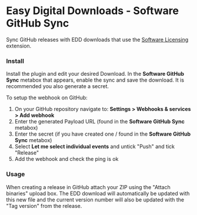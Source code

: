 # Easy Digital Downloads - Software GitHub Sync
Sync GitHub releases with EDD downloads that use the [Software Licensing](https://easydigitaldownloads.com/downloads/software-licensing)
extension.

### Install

Install the plugin and edit your desired Download. In the **Software GitHub Sync** metabox that appears,
enable the sync and save the download. It is recommended you also generate a secret.

To setup the webhook on GitHub:

1. On your GitHub repository navigate to: **Settings > Webhooks & services > Add webhook**
1. Enter the generated Payload URL (found in the **Software GitHub Sync** metabox)
1. Enter the secret (if you have created one / found in the **Software GitHub Sync** metabox)
1. Select **Let me select individual events** and untick "Push" and tick "Release"
1. Add the webhook and check the ping is ok

### Usage

When creating a release in GitHub attach your ZIP using the "Attach binaries" upload box. The EDD download will
automatically be updated with this new file and the current version number will also be updated with the "Tag version" 
from the release.
